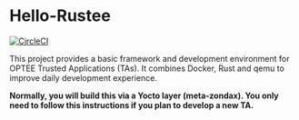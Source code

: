 # Hello-Rustee
[![CircleCI](https://circleci.com/gh/Zondax/hello-rustee.svg?style=shield&circle-token=220a6c51808180c7cd1eeeaa65663b3401e16673)](https://circleci.com/gh/Zondax/hello-rustee)

This project provides a basic framework and development environment for OPTEE Trusted Applications (TAs). It combines Docker, Rust and qemu to improve daily development experience.

**Normally, you will build this via a Yocto layer (meta-zondax). You only need to follow this instructions if you plan to develop a new TA.**
